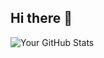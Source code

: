 ## Hi there 👋

![Your GitHub Stats](https://github-readme-stats.vercel.app/api?username=neocodered&show_icons=true&theme=radical&count_private=true)

<!--
**neocodered/neocodered** is a ✨ _special_ ✨ repository because its `README.md` (this file) appears on your GitHub profile.

Here are some ideas to get you started:

- 🔭 I’m currently working on ...
- 🌱 I’m currently learning ...
- 👯 I’m looking to collaborate on ...
- 🤔 I’m looking for help with ...
- 💬 Ask me about ...
- 📫 How to reach me: ...
- 😄 Pronouns: ...
- ⚡ Fun fact: ...
-->
